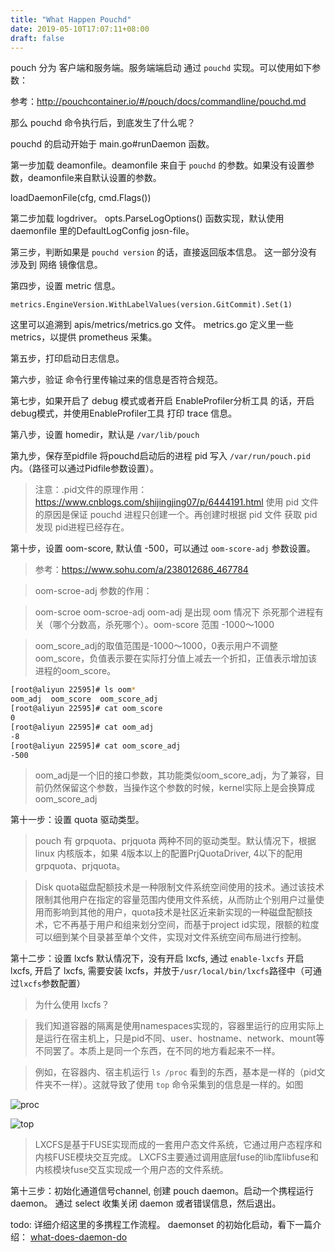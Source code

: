 ```yaml
---
title: "What Happen Pouchd"
date: 2019-05-10T17:07:11+08:00
draft: false
---
```


pouch 分为 客户端和服务端。服务端端启动 通过 `pouchd` 实现。可以使用如下参数：


参考：http://pouchcontainer.io/#/pouch/docs/commandline/pouchd.md

那么 pouchd 命令执行后，到底发生了什么呢？

pouchd 的启动开始于 main.go#runDaemon 函数。

第一步加载 deamonfile。deamonfile 来自于 `pouchd` 的参数。如果没有设置参数，deamonfile来自默认设置的参数。

loadDaemonFile(cfg, cmd.Flags())


第二步加载 logdriver。 opts.ParseLogOptions() 函数实现，默认使用 daemonfile 里的DefaultLogConfig josn-file。

第三步，判断如果是 `pouchd version` 的话，直接返回版本信息。 这一部分没有涉及到 网络 镜像信息。

第四步，设置 metric 信息。
```
metrics.EngineVersion.WithLabelValues(version.GitCommit).Set(1)
```
这里可以追溯到 apis/metrics/metrics.go 文件。 metrics.go 定义里一些 metrics，以提供 prometheus 采集。


第五步，打印启动日志信息。

第六步，验证 命令行里传输过来的信息是否符合规范。

第七步，如果开启了 debug 模式或者开启 EnableProfiler分析工具 的话，开启debug模式，并使用EnableProfiler工具 打印 trace 信息。

第八步，设置 homedir，默认是 `/var/lib/pouch`

第九步，保存至pidfile
将pouchd启动后的进程 pid 写入 `/var/run/pouch.pid` 内。（路径可以通过Pidfile参数设置）。

> 注意：.pid文件的原理作用：https://www.cnblogs.com/shijingjing07/p/6444191.html
> 使用 pid 文件的原因是保证 pouchd 进程只创建一个。再创建时根据 pid 文件 获取 pid 发现 pid进程已经存在。

第十步，设置 oom-score, 默认值 -500，可以通过 `oom-score-adj` 参数设置。

> 参考：https://www.sohu.com/a/238012686_467784

> oom-scroe-adj 参数的作用：

> oom-scroe oom-scroe-adj oom-adj 是出现 oom 情况下 杀死那个进程有关（哪个分数高，杀死哪个）。oom-score 范围 -1000～1000

> oom_score_adj的取值范围是-1000～1000，0表示用户不调整oom_score，负值表示要在实际打分值上减去一个折扣，正值表示增加该进程的oom_score。

```bash
[root@aliyun 22595]# ls oom*
oom_adj  oom_score  oom_score_adj
[root@aliyun 22595]# cat oom_score
0
[root@aliyun 22595]# cat oom_adj
-8
[root@aliyun 22595]# cat oom_score_adj
-500
```
> oom_adj是一个旧的接口参数，其功能类似oom_score_adj，为了兼容，目前仍然保留这个参数，当操作这个参数的时候，kernel实际上是会换算成oom_score_adj

第十一步：设置 quota 驱动类型。

> pouch 有 grpquota、prjquota 两种不同的驱动类型。默认情况下，根据 linux 内核版本，如果 4版本以上的配置PrjQuotaDriver, 4以下的配用 grpquota、prjquota。

> Disk quota磁盘配额技术是一种限制文件系统空间使用的技术。通过该技术限制其他用户在指定的容量范围内使用文件系统，从而防止个别用户过量使用而影响到其他的用户，quota技术是社区近来新实现的一种磁盘配额技术，它不再基于用户和组来划分空间，而基于project id实现，限额的粒度可以细到某个目录甚至单个文件，实现对文件系统空间布局进行控制。

第十二步：设置 lxcfs
默认情况下，没有开启 lxcfs, 通过 `enable-lxcfs` 开启 lxcfs, 开启了 lxcfs, 需要安装 lxcfs，并放于`/usr/local/bin/lxcfs`路径中（可通过`lxcfs`参数配置）	

> 为什么使用 lxcfs？

> 我们知道容器的隔离是使用namespaces实现的，容器里运行的应用实际上是运行在宿主机上，只是pid不同、user、hostname、network、mount等不同罢了。本质上是同一个东西，在不同的地方看起来不一样。

> 例如，在容器内、宿主机运行 `ls /proc` 看到的东西，基本是一样的（pid文件夹不一样）。这就导致了使用 `top` 命令采集到的信息是一样的。如图

![proc](../proc.png)

![top](../top.png)

> LXCFS是基于FUSE实现而成的一套用户态文件系统，它通过用户态程序和内核FUSE模块交互完成。
> LXCFS主要通过调用底层fuse的lib库libfuse和内核模块fuse交互实现成一个用户态的文件系统。

第十三步：初始化通道信号channel, 创建 pouch daemon。启动一个携程运行daemon。
通过 select 收集关闭 daemon 或者错误信息，然后退出。

todo: 详细介绍这里的多携程工作流程。
daemonset 的初始化启动，看下一篇介绍： [what-does-daemon-do](../../what-does-daemon-do/what-does-daemon-do)

